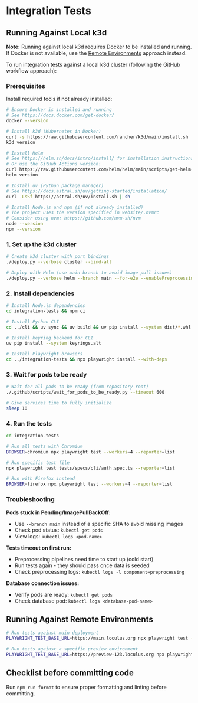 # Integration Tests

## Running Against Local k3d

**Note:** Running against local k3d requires Docker to be installed and running. If Docker is not available, use the [Remote Environments](#running-against-remote-environments) approach instead.

To run integration tests against a local k3d cluster (following the GitHub workflow approach):

### Prerequisites

Install required tools if not already installed:

```sh
# Ensure Docker is installed and running
# See https://docs.docker.com/get-docker/
docker --version

# Install k3d (Kubernetes in Docker)
curl -s https://raw.githubusercontent.com/rancher/k3d/main/install.sh | bash
k3d version

# Install Helm
# See https://helm.sh/docs/intro/install/ for installation instructions
# Or use the GitHub Actions version:
curl https://raw.githubusercontent.com/helm/helm/main/scripts/get-helm-3 | bash
helm version

# Install uv (Python package manager)
# See https://docs.astral.sh/uv/getting-started/installation/
curl -LsSf https://astral.sh/uv/install.sh | sh

# Install Node.js and npm (if not already installed)
# The project uses the version specified in website/.nvmrc
# Consider using nvm: https://github.com/nvm-sh/nvm
node --version
npm --version
```

### 1. Set up the k3d cluster

```sh
# Create k3d cluster with port bindings
./deploy.py --verbose cluster --bind-all

# Deploy with Helm (use main branch to avoid image pull issues)
./deploy.py --verbose helm --branch main --for-e2e --enablePreprocessing --use-localhost-ip
```

### 2. Install dependencies

```sh
# Install Node.js dependencies
cd integration-tests && npm ci

# Install Python CLI
cd ../cli && uv sync && uv build && uv pip install --system dist/*.whl

# Install keyring backend for CLI
uv pip install --system keyrings.alt

# Install Playwright browsers
cd ../integration-tests && npx playwright install --with-deps
```

### 3. Wait for pods to be ready

```sh
# Wait for all pods to be ready (from repository root)
./.github/scripts/wait_for_pods_to_be_ready.py --timeout 600

# Give services time to fully initialize
sleep 10
```

### 4. Run the tests

```sh
cd integration-tests

# Run all tests with Chromium
BROWSER=chromium npx playwright test --workers=4 --reporter=list

# Run specific test file
npx playwright test tests/specs/cli/auth.spec.ts --reporter=list

# Run with Firefox instead
BROWSER=firefox npx playwright test --workers=4 --reporter=list
```

### Troubleshooting

**Pods stuck in Pending/ImagePullBackOff:**
- Use `--branch main` instead of a specific SHA to avoid missing images
- Check pod status: `kubectl get pods`
- View logs: `kubectl logs <pod-name>`

**Tests timeout on first run:**
- Preprocessing pipelines need time to start up (cold start)
- Run tests again - they should pass once data is seeded
- Check preprocessing logs: `kubectl logs -l component=preprocessing`

**Database connection issues:**
- Verify pods are ready: `kubectl get pods`
- Check database pod: `kubectl logs <database-pod-name>`

## Running Against Remote Environments

```sh
# Run tests against main deployment
PLAYWRIGHT_TEST_BASE_URL=https://main.loculus.org npx playwright test --reporter=list

# Run tests against a specific preview environment
PLAYWRIGHT_TEST_BASE_URL=https://preview-123.loculus.org npx playwright test --reporter=list
```

## Checklist before committing code

Run `npm run format` to ensure proper formatting and linting before committing.
